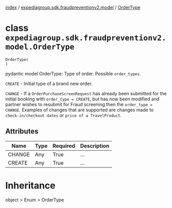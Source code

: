 [index](index.md) /
[expediagroup.sdk.fraudpreventionv2.model](expediagroup.sdk.fraudpreventionv2.model.md)
/ [OrderType](OrderType.md)

# class `expediagroup.sdk.fraudpreventionv2.model.OrderType`

```
OrderType(
)
```

pydantic model OrderType: Type of order. Possible `order_types`.

`CREATE` - Initial type of a brand new order.

`CHANGE` - If a `OrderPurchaseScreenRequest` has already been submitted
for the initial booking with `order_type = CREATE`, but has now been
modified and partner wishes to resubmit for Fraud screening then the
`order_type = CHANGE`. Examples of changes that are supported are
changes made to `check-in/checkout dates` or `price of a TravelProduct`.

## Attributes

| Name   | Type | Required | Description |
| ------ | ---- | -------- | ----------- |
| CHANGE | Any  | True     | …           |
| CREATE | Any  | True     | …           |

# Inheritance

object > Enum > OrderType
